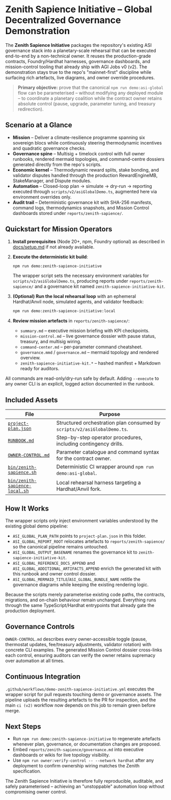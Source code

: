 # Zenith Sapience Initiative – Global Decentralized Governance Demonstration

The **Zenith Sapience Initiative** packages the repository's existing ASI governance stack
into a planetary-scale rehearsal that can be executed end-to-end by a non-technical owner.
It reuses the production-grade contracts, Foundry/Hardhat harnesses, governance dashboards,
and mission-control tooling that already ship with AGI Jobs v0 (v2). The demonstration stays
true to the repo's "mainnet-first" discipline while surfacing rich artefacts, live diagrams,
and owner override procedures.

> **Primary objective:** prove that the canonical `npm run demo:asi-global` flow can be
> parameterised – without modifying any deployed module – to coordinate a planetary
> coalition while the contract owner retains absolute control (pause, upgrade, parameter
> tuning, and treasury redirection).

## Scenario at a Glance

- **Mission** – Deliver a climate-resilience programme spanning six sovereign blocs while
  continuously steering thermodynamic incentives and quadratic governance checks.
- **Governance spine** – Multisig + timelock control with full owner runbooks, rendered
  mermaid topologies, and command-centre dossiers generated directly from the repo's
  scripts.
- **Economic kernel** – Thermodynamic reward splits, stake bonding, and validator disputes
  handled through the production RewardEngineMB, StakeManager, and Dispute modules.
- **Automation** – Closed-loop plan → simulate → dry-run → reporting executed through
  `scripts/v2/asiGlobalDemo.ts`, augmented here via environment overrides only.
- **Audit trail** – Deterministic governance kit with SHA-256 manifests, command logs,
  thermodynamics snapshots, and Mission Control dashboards stored under
  `reports/zenith-sapience/`.

## Quickstart for Mission Operators

1. **Install prerequisites** (Node 20+, npm, Foundry optional) as described in
   [docs/setup.md](../../docs/setup.md) if not already available.
2. **Execute the deterministic kit build**:

   ```bash
   npm run demo:zenith-sapience-initiative
   ```

   The wrapper script sets the necessary environment variables for
   `scripts/v2/asiGlobalDemo.ts`, producing reports under
   `reports/zenith-sapience/` and a governance kit named
   `zenith-sapience-initiative-kit`.
3. **(Optional) Run the local rehearsal loop** with an ephemeral Hardhat/Anvil node,
   simulated agents, and validator feedback:

   ```bash
   npm run demo:zenith-sapience-initiative:local
   ```

4. **Review mission artefacts** in `reports/zenith-sapience/`:
   - `summary.md` – executive mission briefing with KPI checkpoints.
   - `mission-control.md` – live governance dossier with pause status, treasury, and
     multisig wiring.
   - `command-center.md` – per-parameter command cheatsheet.
   - `governance.mmd` / `governance.md` – mermaid topology and rendered overview.
   - `zenith-sapience-initiative-kit.*` – hashed manifest + Markdown ready for auditors.

All commands are read-only/dry-run safe by default. Adding `--execute` to any owner CLI is
an explicit, logged action documented in the runbook.

## Included Assets

| File | Purpose |
| --- | --- |
| [`project-plan.json`](./project-plan.json) | Structured orchestration plan consumed by `scripts/v2/asiGlobalDemo.ts`. |
| [`RUNBOOK.md`](./RUNBOOK.md) | Step-by-step operator procedures, including contingency drills. |
| [`OWNER-CONTROL.md`](./OWNER-CONTROL.md) | Parameter catalogue and command syntax for the contract owner. |
| [`bin/zenith-sapience.sh`](./bin/zenith-sapience.sh) | Deterministic CI wrapper around `npm run demo:asi-global`. |
| [`bin/zenith-sapience-local.sh`](./bin/zenith-sapience-local.sh) | Local rehearsal harness targeting a Hardhat/Anvil fork. |

## How It Works

The wrapper scripts only inject environment variables understood by the existing global
demo pipeline:

- `ASI_GLOBAL_PLAN_PATH` points to `project-plan.json` in this folder.
- `ASI_GLOBAL_REPORT_ROOT` relocates artefacts to `reports/zenith-sapience/` so the
  canonical pipeline remains untouched.
- `ASI_GLOBAL_OUTPUT_BASENAME` renames the governance kit to
  `zenith-sapience-initiative-kit`.
- `ASI_GLOBAL_REFERENCE_DOCS_APPEND` and
  `ASI_GLOBAL_ADDITIONAL_ARTIFACTS_APPEND` enrich the generated kit with this runbook and
  owner control dossier.
- `ASI_GLOBAL_MERMAID_TITLE`/`ASI_GLOBAL_BUNDLE_NAME` retitle the governance diagrams while
  keeping the existing rendering logic.

Because the scripts merely parameterise existing code paths, the contracts, migrations, and
on-chain behaviour remain unchanged. Everything runs through the same TypeScript/Hardhat
entrypoints that already gate the production deployment.

## Governance Controls

`OWNER-CONTROL.md` describes every owner-accessible toggle (pause, thermostat updates,
fee/treasury adjustments, validator rotation) with concrete CLI examples. The generated
Mission Control dossier cross-links each control, ensuring auditors can verify the owner
retains supremacy over automation at all times.

## Continuous Integration

`.github/workflows/demo-zenith-sapience-initiative.yml` executes the wrapper script for
pull requests touching demo or governance assets. The pipeline uploads the resulting
artefacts to the PR for inspection, and the main `ci (v2)` workflow now depends on this
job to remain green before merge.

## Next Steps

- Run `npm run demo:zenith-sapience-initiative` to regenerate artefacts whenever plan,
  governance, or documentation changes are proposed.
- Embed `reports/zenith-sapience/governance.md` into executive dashboards or wikis for
  live topology visibility.
- Use `npm run owner:verify-control -- --network hardhat` after any deployment to confirm
  ownership wiring matches the Zenith specification.

The Zenith Sapience Initiative is therefore fully reproducible, auditable, and safely
parameterised – achieving an "unstoppable" automation loop without compromising owner
control.
